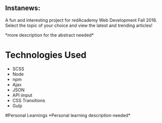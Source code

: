 ## Instanews:

A fun and interesting project for redAcademy Web Development Fall 2016. Select the topic of your choice and view the latest and trending articles!

\*more description for the abstract needed\*

# Technologies Used
- SCSS
- Node
- npm 
- Ajax
- JSON
- API imput
- CSS Transitions
- Gulp

#Personal Learnings
\*Personal learning description needed\*
